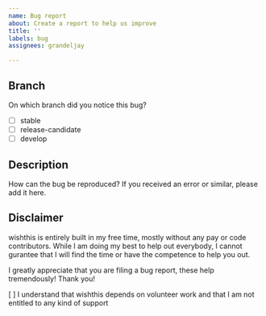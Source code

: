 ```yaml
---
name: Bug report
about: Create a report to help us improve
title: ''
labels: bug
assignees: grandeljay

---
```


## Branch
On which branch did you notice this bug?
- [ ] stable
- [ ] release-candidate
- [ ] develop

## Description
How can the bug be reproduced? If you received an error or similar, please add it here.

## Disclaimer
wishthis is entirely built in my free time, mostly without any pay or code contributors. While I am doing my best to help out everybody, I cannot gurantee that I will find the time or have the competence to help you out.

I greatly appreciate that you are filing a bug report, these help tremendously! Thank you!

[ ] I understand that wishthis depends on volunteer work and that I am not entitled to any kind of support

